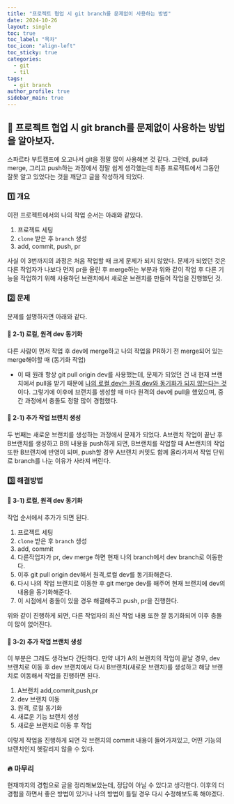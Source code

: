 ```yaml
---
title: "프로젝트 협업 시 git branch를 문제없이 사용하는 방법"
date: 2024-10-26
layout: single
toc: true
toc_label: "목차"
toc_icon: "align-left"
toc_sticky: true
categories:
  - git
  - til
tags:
  - git branch
author_profile: true
sidebar_main: true
---
```


## :ledger: 프로젝트 협업 시 git branch를 문제없이 사용하는 방법을 알아보자.

스파르타 부트캠프에 오고나서 git을 정말 많이 사용해본 것 같다. 그런데, pull과 merge, 그리고 push하는 과정에서 정말 쉽게 생각했는데 최종 프로젝트에서 그동안 잘못 알고 있었다는 것을 깨닫고 글을 작성하게 되었다.

### :one: 개요

이전 프로젝트에서의 나의 작업 순서는 아래와 같았다.

1. 프로젝트 세팅
2. `clone` 받은 후 `branch` 생성
3. add, commit, push, pr

사실 이 3번까지의 과정은 처음 작업할 때 크게 문제가 되지 않았다. 문제가 되었던 것은 다른 작업자가 나보다 먼저 pr을 올린 후 merge하는 부분과 위와 같이 작업 후 다른 기능을 작업하기 위해 사용하던 브랜치에서 새로운 브랜치를 만들어 작업을 진행했던 것.

### :two: 문제

문제를 설명하자면 아래와 같다.

#### :pushpin: 2-1) 로컬, 원격 dev 동기화

다른 사람이 먼저 작업 후 dev에 merge하고 나의 작업을 PR하기 전 merge되어 있는 merge해야할 때 (동기화 작업)

- 이 때 원래 항상 git pull origin dev를 사용했는데, 문제가 되었던 건 내 현재 브랜치에서 pull을 받기 때문에 <u>나의 로컬 dev는 원격 dev와 동기화가 되지 않는다는 것</u>이다. 그렇기에 이후에 브랜치를 생성할 때 마다 원격의 dev에 pull을 했었으며, 중간 과정에서 충돌도 정말 많이 경험했다.

#### :pushpin: 2-1) 추가 작업 브랜치 생성

두 번째는 새로운 브랜치를 생성하는 과정에서 문제가 되었다. A브랜치 작업이 끝난 후 B브랜치를 생성하고 B의 내용을 push하게 되면, B브랜치를 작업할 때 A브랜치의 작업 또한 B브랜치에 반영이 되며, push할 경우 A브랜치 커밋도 함께 올라가져서 작업 단위로 branch를 나눈 이유가 사라져 버린다.

### :three: 해결방법

#### :pushpin: 3-1) 로컬, 원격 dev 동기화

작업 순서에서 추가가 되면 된다.

1. 프로젝트 세팅
2. `clone` 받은 후 `branch` 생성
3. add, commit
4. 다른작업자가 pr, dev merge 하면 현재 나의 branch에서 dev branch로 이동한다.
5. 이후 git pull origin dev해서 원격,로컬 dev를 동기화해준다.
6. 다시 나의 작업 브랜치로 이동한 후 git merge dev를 해주어 현재 브랜치에 dev의 내용을 동기화해준다.
7. 이 시점에서 충돌이 있을 경우 해결해주고 push, pr을 진행한다.

위와 같이 진행하게 되면, 다른 작업자의 최신 작업 내용 또한 잘 동기화되어 이후 충돌이 많이 없어진다.

#### :pushpin: 3-2) 추가 작업 브랜치 생성

이 부분은 그래도 생각보다 간단하다. 만약 내가 A의 브랜치의 작업이 끝날 경우, dev 브랜치로 이동 후 dev 브랜치에서 다시 B브랜치(새로운 브랜치)를 생성하고 해당 브랜치로 이동해서 작업을 진행하면 된다.

1. A브랜치 add,commit,push,pr
2. dev 브랜치 이동
3. 원격, 로컬 동기화
4. 새로운 기능 브랜치 생성
5. 새로운 브랜치로 이동 후 작업

이렇게 작업을 진행하게 되면 각 브랜치의 commit 내용이 들어가져있고, 어떤 기능의 브랜치인지 헷갈리지 않을 수 있다.

### :fire: 마무리

현재까지의 경험으로 글을 정리해보았는데, 정답이 아닐 수 있다고 생각한다. 이후의 더 경험을 하면서 좋은 방법이 있거나 나의 방법이 틀릴 경우 다시 수정해보도록 해야겠다.
